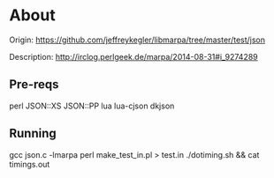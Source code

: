 ﻿About
=====
  
  Origin: https://github.com/jeffreykegler/libmarpa/tree/master/test/json
  
  Description: http://irclog.perlgeek.de/marpa/2014-08-31#i_9274289

Pre-reqs
--------

  perl
    JSON::XS
    JSON::PP
  lua
    lua-cjson
    dkjson

Running   
-------
  
  gcc json.c -lmarpa
  perl make_test_in.pl > test.in
  ./dotiming.sh && cat timings.out
